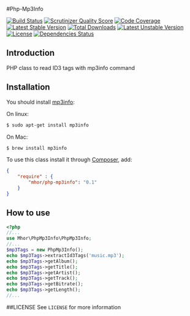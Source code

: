 #Php-Mp3Info

[![Build Status](https://travis-ci.org/mhor/php-mp3info.png?branch=master)](https://travis-ci.org/mhor/php-mp3info) [![Scrutinizer Quality Score](https://scrutinizer-ci.com/g/mhor/php-mp3info/badges/quality-score.png?s=65b90ebfddc1413f03df05080863a8b20266e0e3)](https://scrutinizer-ci.com/g/mhor/php-mp3info/) [![Code Coverage](https://scrutinizer-ci.com/g/mhor/php-mp3info/badges/coverage.png?s=8eac465f182129a534d4c87b021f69d5720f1e3e)](https://scrutinizer-ci.com/g/mhor/php-mp3info/) [![Latest Stable Version](https://poser.pugx.org/mhor/php-mp3info/v/stable.png)](https://packagist.org/packages/mhor/php-mp3info) [![Total Downloads](https://poser.pugx.org/mhor/php-mp3info/downloads.png)](https://packagist.org/packages/mhor/php-mp3info) [![Latest Unstable Version](https://poser.pugx.org/mhor/php-mp3info/v/unstable.png)](https://packagist.org/packages/mhor/php-mp3info) [![License](https://poser.pugx.org/mhor/php-mp3info/license.png)](https://packagist.org/packages/mhor/php-mp3info) [![Dependencies Status](https://depending.in/mhor/php-mp3info.png)](http://depending.in/mhor/php-mp3info)
## Introduction
PHP class to read ID3 tags with mp3info command

## Installation

You should install [mp3info](http://manpages.ubuntu.com/manpages/gutsy/man1/mp3info.1.html):

On linux:
```bash
$ sudo apt-get install mp3info
```

On Mac:
```bash
$ brew install mp3info
```

To use this class install it through [Composer](https://getcomposer.org/), add:
```json
{
    "require" : {
        "mhor/php-mp3info": "0.1"
    }
}
```

## How to use
```php
<?php
//...
use Mhor\PhpMp3Info\PhpMp3Info;
//...
$mp3Tags = new PhpMp3Info();
echo $mp3Tags->extractId3Tags('music.mp3');
echo $mp3Tags->getAlbum();
echo $mp3Tags->getTitle();
echo $mp3Tags->getArtist();
echo $mp3Tags->getTrack();
echo $mp3Tags->getBitrate();
echo $mp3Tags->getLength();
//...
```

##LICENSE
See `LICENSE` for more information



